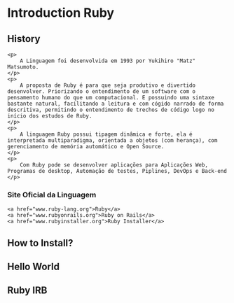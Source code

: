 # Introduction Ruby

## History
    <p>
        A Linguagem foi desenvolvida em 1993 por Yukihiro "Matz" Matsumoto.
    </p>
    <p>
        A proposta de Ruby é para que seja produtivo e divertido desenvolver. Priorizando o entendimento de um software com o pensamento humano do que um computacional. E possuindo uma sintaxe bastante natural, facilitando a leitura e com cógido narrado de forma descritiva, permitindo o entendimento de trechos de código logo no início dos estudos de Ruby.
    </p>
    <p>
        A linguagem Ruby possui tipagem dinâmica e forte, ela é interpretada multiparadigma, orientada a objetos (com herança), com gerenciamento de memória automático e Open Source.
    </p>
    <p>
        Com Ruby pode se desenvolver aplicações para Aplicações Web, Programas de desktop, Automação de testes, Piplines, DevOps e Back-end
    </p>
### Site Oficial da Linguagem
    <a href="www.ruby-lang.org">Ruby</a>
    <a href="www.rubyonrails.org">Ruby on Rails</a>
    <a href="www.rubyinstaller.org">Ruby Installer</a>

## How to Install?

## Hello World

## Ruby IRB